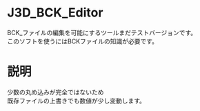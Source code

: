 # J3D_BCK_Editor
BCK_ファイルの編集を可能にするツールまだテストバージョンです。<br/>
このソフトを使うにはBCKファイルの知識が必要です。
# 説明
少数の丸め込みが完全ではないため<br/>
既存ファイルの上書きでも数値が少し変動します。
